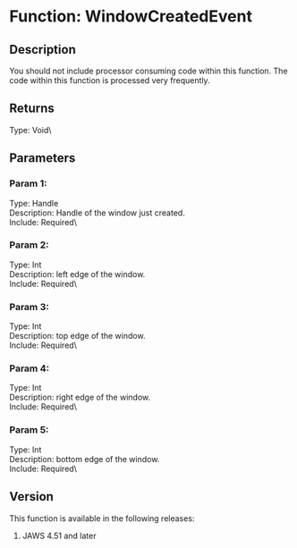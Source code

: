 # Function: WindowCreatedEvent

## Description

You should not include processor consuming code within this function.
The code within this function is processed very frequently.

## Returns

Type: Void\

## Parameters

### Param 1:

Type: Handle\
Description: Handle of the window just created.\
Include: Required\

### Param 2:

Type: Int\
Description: left edge of the window.\
Include: Required\

### Param 3:

Type: Int\
Description: top edge of the window.\
Include: Required\

### Param 4:

Type: Int\
Description: right edge of the window.\
Include: Required\

### Param 5:

Type: Int\
Description: bottom edge of the window.\
Include: Required\

## Version

This function is available in the following releases:

1.  JAWS 4.51 and later

